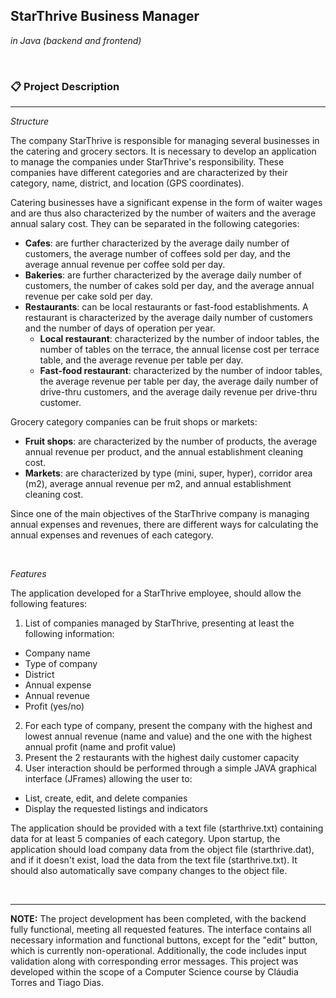 ## StarThrive Business Manager
*in Java (backend and frontend)*

&nbsp;

### 📋 Project Description
---

*Structure*

The company StarThrive is responsible for managing several businesses in the catering and grocery sectors.
It is necessary to develop an application to manage the companies under StarThrive's responsibility.
These companies have different categories and are characterized by their category, name, district, and location (GPS coordinates).

Catering businesses have a significant expense in the form of waiter wages and are thus also characterized by the number of waiters and the average annual salary cost.
They can be separated in the following categories:
- **Cafes**: are further characterized by the average daily number of customers, the average number of coffees sold per day, and the average annual revenue per coffee sold per day.
- **Bakeries**: are further characterized by the average daily number of customers, the number of cakes sold per day, and the average annual revenue per cake sold per day.
- **Restaurants**: can be local restaurants or fast-food establishments. A restaurant is characterized by the average daily number of customers and the number of days of operation per year.
  - **Local restaurant**: characterized by the number of indoor tables, the number of tables on the terrace, the annual license cost per terrace table, and the average revenue per table per day.
  - **Fast-food restaurant**: characterized by the number of indoor tables, the average revenue per table per day, the average daily number of drive-thru customers, and the average daily revenue per drive-thru customer.

Grocery category companies can be fruit shops or markets:
- **Fruit shops**: are characterized by the number of products, the average annual revenue per product, and the annual establishment cleaning cost.
- **Markets**: are characterized by type (mini, super, hyper), corridor area (m2), average annual revenue per m2, and annual establishment cleaning cost.

Since one of the main objectives of the StarThrive company is managing annual expenses and revenues, there are different ways for calculating the annual expenses and revenues of each category.

&nbsp;

*Features*

The application developed for a StarThrive employee, should allow the following features:

1. List of companies managed by StarThrive, presenting at least the following information:
- Company name
- Type of company
- District
- Annual expense
- Annual revenue
- Profit (yes/no)

2. For each type of company, present the company with the highest and lowest annual revenue (name and value) and the one with the highest annual profit (name and profit value)
3. Present the 2 restaurants with the highest daily customer capacity
4. User interaction should be performed through a simple JAVA graphical interface (JFrames) allowing the user to:
- List, create, edit, and delete companies
- Display the requested listings and indicators

The application should be provided with a text file (starthrive.txt) containing data for at least 5 companies of each category. Upon startup, the application should load company data from the object file (starthrive.dat), and if it doesn't exist, load the data from the text file (starthrive.txt). It should also automatically save company changes to the object file.

&nbsp;

---

**NOTE:** The project development has been completed, with the backend fully functional, meeting all requested features. The interface contains all necessary information and functional buttons, except for the "edit" button, which is currently non-operational. Additionally, the code includes input validation along with corresponding error messages. This project was developed within the scope of a Computer Science course by Cláudia Torres and Tiago Dias.
